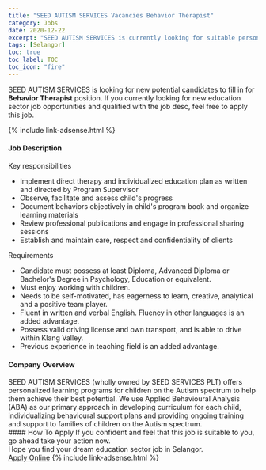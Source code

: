 ```yaml
---
title: "SEED AUTISM SERVICES Vacancies Behavior Therapist" 
category: Jobs 
date: 2020-12-22 
excerpt: "SEED AUTISM SERVICES is currently looking for suitable person to fill in the Behavior Therapist which positioned at Selangor" 
tags: [Selangor] 
toc: true 
toc_label: TOC 
toc_icon: "fire" 
--- 
```


<p>SEED AUTISM SERVICES is looking for new potential candidates to fill in for <b>Behavior Therapist</b> position. If you currently looking for new education sector job opportunities and qualified with the job desc, feel free to apply this job.
</p>{% include link-adsense.html %} 
 <div><div><div><h4>Job Description</h4></div></div><div><div><span><div><div><div>Key responsibilities</div><ul><li><div>Implement direct therapy and individualized education plan as written and directed by Program Supervisor</div></li><li><div>Observe, facilitate and assess child's progress</div></li><li><div>Document behaviors objectively in child's program book and organize learning materials</div></li><li><div>Review professional publications and engage in professional sharing sessions</div></li><li><div>Establish and maintain care, respect and confidentiality of clients</div></li></ul><div>Requirements</div></div><ul><li>Candidate must possess at least Diploma, Advanced Diploma or Bachelor's Degree in Psychology, Education or equivalent.</li><li>Must enjoy working with children.</li><li>Needs to be self-motivated, has eagerness to learn, creative, analytical and a positive team player.</li><li>Fluent in written and verbal English. Fluency in other languages is an added advantage.</li><li>Possess valid driving license and own transport, and is able to drive within Klang Valley.</li><li>Previous experience in teaching field is an added advantage.</li></ul></div></span></div></div></div> 
<div><div><div><h4>Company Overview</h4></div></div><div><div><span><div><div>SEED AUTISM SERVICES (wholly owned by SEED SERVICES PLT) offers personalized learning programs for children on the Autism spectrum to help them achieve their best potential. We use Applied Behavioural Analysis (ABA) as our primary approach in developing curriculum for each child, individualizing behavioural support plans and providing ongoing training and support to families of children on the Autism spectrum.</div></div></span></div></div></div> 
#### How To Apply 
If you confident and feel that this job is suitable to you, go ahead take your action now. <br/> 
Hope you find your dream education sector job in Selangor. <br/> 
<a href="https://www.jobstreet.com.my/en/job/behavior-therapist-4448772?jobId=jobstreet-my-job-4448772&sectionRank=7&token=0~4b505445-0a8b-48fb-9e15-dddd46505d7f&fr=SRP%20View%20In%20New%20Ta" class="btn btn--info" target="_blank" rel="nofollow noopenner">Apply Online</a> 
{% include link-adsense.html %} 